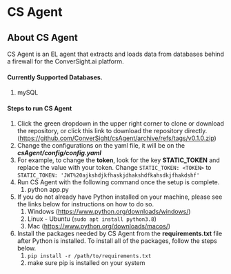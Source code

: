 # CS Agent

## About CS Agent

CS Agent is an EL agent that extracts and loads data from databases behind a firewall for the ConverSight.ai platform.


#### Currently Supported Databases.

1. mySQL


#### Steps to run **CS Agent**

1. Click the green dropdown in the upper right corner to clone or download the repository, or click this link to download the repository directly.(https://github.com/ConverSight/csAgent/archive/refs/tags/v0.1.0.zip)
2. Change the configurations on the yaml file, it will be on the ***csAgent/config/config.yaml***
3. For example, to change the **token**, look for the key **STATIC_TOKEN** and replace the value with your token.
    Change ``STATIC_TOKEN: <TOKEN>`` to ``STATIC_TOKEN: 'JWT%20ajkshdjkfhaskjdhakshdfkahsdkjfhakdshf'``
5. Run CS Agent with the following command once the setup is complete.
    1. python app.py 
6. If you do not already have Python installed on your machine, please see the links below for instructions on how to do so.
    1. Windows (https://www.python.org/downloads/windows/)
    2. Linux - Ubuntu (`sudo apt install python3.8`) 
    3. Mac (https://www.python.org/downloads/macos/)
7. Install the packages needed by CS Agent from the **requirements.txt** file after Python is installed. To install all of the packages, follow the steps below.
    1. ``pip install -r /path/to/requirements.txt``
    2. make sure pip is installed on your system

